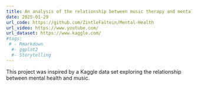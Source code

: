 ```yaml
---
title: An analysis of the relationship between music therapy and mental health
date: 2025-01-29
url_code: https://github.com/ZintleFaltein/Mental-Health
url_video: https://www.youtube.com/
url_dataset: https://www.kaggle.com/
#tags:
 # - Rmarkdown
  #- ggplot2
  #- Storytelling
---
```


This project was inspired by a Kaggle data set exploring the relationship between mental health and music.

<!--more-->
